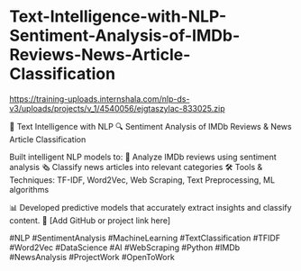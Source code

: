 # Text-Intelligence-with-NLP-Sentiment-Analysis-of-IMDb-Reviews-News-Article-Classification

https://training-uploads.internshala.com/nlp-ds-v3/uploads/projects/v_1/4540056/ejgtaszylac-833025.zip

🚀 Text Intelligence with NLP
🔍 Sentiment Analysis of IMDb Reviews & News Article Classification

Built intelligent NLP models to:
📌 Analyze IMDb reviews using sentiment analysis
🗞️ Classify news articles into relevant categories
🛠️ Tools & Techniques: TF-IDF, Word2Vec, Web Scraping, Text Preprocessing, ML algorithms

📊 Developed predictive models that accurately extract insights and classify content.
🔗 [Add GitHub or project link here]

#NLP #SentimentAnalysis #MachineLearning #TextClassification #TFIDF #Word2Vec #DataScience #AI #WebScraping #Python #IMDb #NewsAnalysis #ProjectWork #OpenToWork
